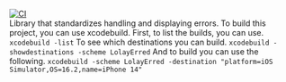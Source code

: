 [![CI](https://github.com/lolay/erred-swift/workflows/CI/badge.svg)](https://github.com/lolay/erred-swift/actions)<br/>
Library that standardizes handling and displaying errors.
To build this project, you can use xcodebuild. First, to list the builds, you can use.
`xcodebuild -list`
To see which destinations you can build.
`xcodebuild -showdestinations -scheme LolayErred`
And to build you can use the following.
`xcodebuild -scheme LolayErred -destination "platform=iOS Simulator,OS=16.2,name=iPhone 14"`